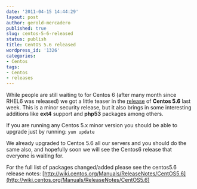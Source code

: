 ```yaml
---
date: '2011-04-15 14:44:29'
layout: post
author: gerold-mercadero
published: true
slug: centos-5-6-released
status: publish
title: CentOS 5.6 released
wordpress_id: '1326'
categories:
- Centos
tags:
- Centos
- releases
---
```


While people are still waiting to for Centos 6 (after many month since RHEL6 was released) we got a little teaser in the [release](http://lists.centos.org/pipermail/centos-announce/2011-April/017282.html) of **Centos 5.6** last week. This is a minor security release, but it also brings in some interesting additions like **ext4** support and **php53** packages among others.

If you are running any Centos 5.x minor version you should be able to upgrade just by running:
`yum update`

We already upgraded to Centos 5.6 all our servers and you should do the same also, and hopefully soon we will see the Centos6 release that everyone is waiting for.

For the full list of packages changed/added please see the centos5.6 release notes: [http://wiki.centos.org/Manuals/ReleaseNotes/CentOS5.6](http://wiki.centos.org/Manuals/ReleaseNotes/CentOS5.6)
